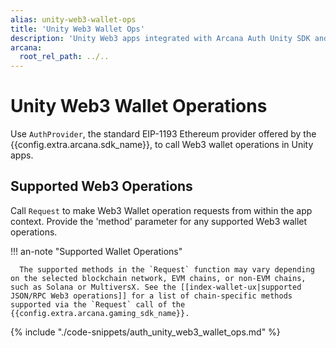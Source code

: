 ```yaml
---
alias: unity-web3-wallet-ops
title: 'Unity Web3 Wallet Ops'
description: 'Unity Web3 apps integrated with Arcana Auth Unity SDK and can enable  Web3 wallet operations for selected chains via Request call.'
arcana:
  root_rel_path: ../..
---
```


# Unity Web3 Wallet Operations

Use `AuthProvider`, the standard EIP-1193 Ethereum provider offered by the {{config.extra.arcana.sdk_name}}, to call Web3 wallet operations in Unity apps.

## Supported Web3 Operations

Call `Request` to make Web3 Wallet operation requests from within the app context. Provide the 'method' parameter for any supported Web3 wallet operations.

!!! an-note "Supported Wallet Operations"

      The supported methods in the `Request` function may vary depending on the selected blockchain network, EVM chains, or non-EVM chains, such as Solana or MultiversX. See the [[index-wallet-ux|supported JSON/RPC Web3 operations]] for a list of chain-specific methods supported via the `Request` call of the {{config.extra.arcana.gaming_sdk_name}}.

{% include "./code-snippets/auth_unity_web3_wallet_ops.md" %}